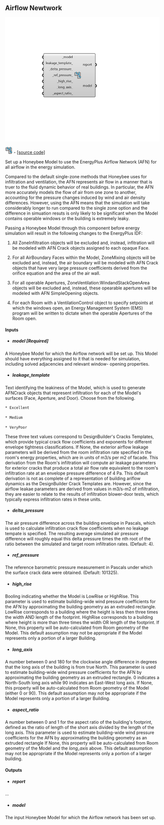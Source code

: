 ## Airflow Newtwork

![](../../images/components/Airflow_Newtwork.png)

![](../../images/icons/Airflow_Newtwork.png) - [[source code]](https://github.com/ladybug-tools/honeybee-grasshopper-energy/blob/master/honeybee_grasshopper_energy/src//HB%20Airflow%20Newtwork.py)


Set up a Honeybee Model to use the EnergyPlus Airflow Network (AFN) for all airflow in the energy simulation. 

Compared to the default single-zone methods that Honeybee uses for infiltration and ventilation, the AFN represents air flow in a manner that is truer to the fluid dynamic behavior of real buildings. In particular, the AFN more accurately models the flow of air from one zone to another, accounting for the pressure changes induced by wind and air density differences. However, using the AFN means that the simulation will take considerably longer to run compared to the single zone option and the difference in simuation resuts is only likely to be significant when the Model contains operable windows or the building is extremely leaky. 

Passing a Honeybee Model through this component before energy simulation will result in the following changes to the EnergyPlus IDF: 

1. All ZoneInfiltration objects will be excluded and, instead, infitration will be modeled with AFN Crack objects assigned to each opaque Face. 

2. For all AirBoundary Faces within the Model, ZoneMixing objects will be excluded and, instead, the air boundary will be modeled with AFN Crack objects that have very large pressure coefficients derived from the orifice equation and the area of the air wall. 

3. For all operable Apertures, ZoneVentilation:WindandStackOpenArea objects will be excluded and, instead, these opearable apertures will be modeled with AFN SimpleOpening objects. 

4. For each Room with a VentilationControl object to specify setpoints at which the windows open, an Energy Management System (EMS) program will be written to dictate when the operable Apertures of the Room open. 



#### Inputs
* ##### model [Required]
A Honeybee Model for which the Airflow network will be set up. This Model should have everything assigned to it that is needed for simulation, including solved adjacencies and relevant window- opening properties. 
* ##### leakage_template 
Text identifying the leakiness of the Model, which is used to generate AFNCrack objects that represent infiltration for each of the Model's surfaces (Face, Aperture, and Door). 
Choose from the following. 

    * Excellent

    * Medium

    * VeryPoor
These three text values correspond to DesignBuilder's Cracks Templates, which provide typical crack flow coefficients and exponents for different envelope tightness classifications. 
If None, the exterior airflow leakage parameters will be derived from the room infiltration rate specified in the room's energy properties, which are in units of m3/s per m2 of facade. This derivation from the Room's infiltration will compute air leakage parameters for exterior cracks that produce a total air flow rate equivalent to the room's infiltration rate at an envelope pressure difference of 4 Pa. This default derivation is not as complete of a representation of building ariflow dynamics as the DesignBuilder Crack Templates are. However, since the airflow leakae parameters are derived from values in m3/s-m2 of infiltration, they are easier to relate to the results of infiltration blower-door tests, which typically express infiltration rates in these units. 
* ##### delta_pressure 
The air pressure difference across the building envelope in Pascals, which is used to calculate infiltration crack flow coefficients when no leakage tempate is specified. The resulting average simulated air pressure difference will roughly equal this delta pressure times the nth root of the ratio between the simulated and target room infiltration rates. (Default: 4). 
* ##### ref_pressure 
The reference barometric pressure measurement in Pascals under which the surface crack data were obtained. (Default: 101325). 
* ##### high_rise 
Booling indicating whether the Model is LowRise or HighRise. This parameter is used to estimate building-wide wind pressure coefficients for the AFN by approximating the building geometry as an extruded rectangle. LowRise corresponds to a building where the height is less then three times the width AND length of the footprint. HighRise corresponds to a building where height is more than three times the width OR length of the footprint. If None, this property will be auto-calculated from Room geometry of the Model. This default assumption may not be appropriate if the Model represents only a portion of a larger Building. 
* ##### long_axis 
A number between 0 and 180 for the clockwise angle difference in degrees that the long axis of the building is from true North. This parameter is used to estimate building-wide wind pressure coefficients for the AFN by approximating the building geometry as an extruded rectangle. 0 indicates a North-South long axis while 90 indicates an East-West long axis. If None, this property will be auto-calculated from Room geometry of the Model (either 0 or 90). This default assumption may not be appropriate if the Model represents only a portion of a larger Building. 
* ##### aspect_ratio 
A number between 0 and 1 for the aspect ratio of the building's footprint, defined as the ratio of length of the short axis divided by the length of the long axis. This parameter is used to estimate building-wide wind pressure coefficients for the AFN by approximating the building geometry as an extruded rectangle If None, this property will be auto-calculated from Room geometry of the Model and the _long_axis_ above. This default assumption may not be appropriate if the Model represents only a portion of a larger building. 

#### Outputs
* ##### report
... 
* ##### model
The input Honeybee Model for which the Airflow network has been set up. 